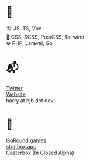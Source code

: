 # 🧰
🏗 JS, TS, Vue <br>
🎨 CSS, SCSS, PostCSS, Tailwind <br>
⚙ PHP, Laravel, Go


# 📬
[Twitter](https://twitter.com/hjbdev)  
[Website](https://hjb.dev)  
harry at hjb dot dev

# 🔨
[GoRound.games](https://goround.games)    
[stratbox.app](https://stratbox.app)     
Casterbox (In Closed Alpha)    

<!--
**HJBDev/hjbdev** is a ✨ _special_ ✨ repository because its `README.md` (this file) appears on your GitHub profile.

Here are some ideas to get you started:

- 🔭 I’m currently working on ...
- 🌱 I’m currently learning ...
- 👯 I’m looking to collaborate on ...
- 🤔 I’m looking for help with ...
- 💬 Ask me about ...
- 📫 How to reach me: ...
- 😄 Pronouns: ...
- ⚡ Fun fact: ...
-->
